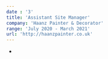 ```yaml
---
date : '3'
title: 'Assistant Site Manager'
company: 'Haanz Painter & Decorator'
range: 'July 2020 - March 2021'
url: 'http://haanzpainter.co.uk'
---
```


-